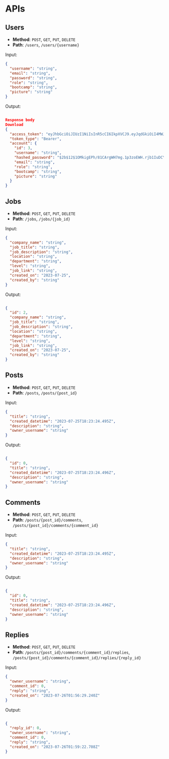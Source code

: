 # APIs

## Users

- **Method**: `POST`, `GET`, `PUT`, `DELETE`
- **Path**: `/users`, `/users/{username}`

Input:

```json
{
  "username": "string",
  "email": "string",
  "password": "string",
  "role": "string",
  "bootcamp": "string",
  "picture": "string"
}
```

Output:

```json

Response body
Download
{
  "access_token": "eyJhbGciOiJIUzI1NiIsInR5cCI6IkpXVCJ9.eyJqdGkiOiI4MWJmNzc4ZC1hMjNkLTRlZTAtYjZmMC1iNzMxZTVmMjA4ZDkiLCJleHAiOjE2OTAzMTIxMDEsInN1YiI6InN0cmluZyIsImFjY291bnQiOnsiaWQiOjMsInVzZXJuYW1lIjoic3RyaW5nIiwiaGFzaGVkX3Bhc3N3b3JkIjoiJDJiJDEyJDFPTWtpZ0VQaC84MUNBcmdXSDdtZy4xcDN6b0VXSC5yamIxSXVEQ1lMYUguTjZhbTlOaDdxIiwiZW1haWwiOiJzdHJpbmciLCJyb2xlIjoic3RyaW5nIiwiYm9vdGNhbXAiOiJzdHJpbmciLCJwaWN0dXJlIjoic3RyaW5nIn19.qz-0TLjAsHyrUVDvf84MkvxAln2IGdIbDM2UE10Rvvg",
  "token_type": "Bearer",
  "account": {
    "id": 3,
    "username": "string",
    "hashed_password": "$2b$12$1OMkigEPh/81CArgWH7mg.1p3zoEWH.rjb1IuDCYLaH.N6am9Nh7q",
    "email": "string",
    "role": "string",
    "bootcamp": "string",
    "picture": "string"
  }
}
```

## Jobs

- **Method**: `POST`, `GET`, `PUT`, `DELETE`
- **Path**: `/jobs`, `/jobs/{job_id}`

Input:

```json
{
  "company_name": "string",
  "job_title": "string",
  "job_description": "string",
  "location": "string",
  "department": "string",
  "level": "string",
  "job_link": "string",
  "created_on": "2023-07-25",
  "created_by": "string"
}
```

Output:

```json

{
  "id": 2,
  "company_name": "string",
  "job_title": "string",
  "job_description": "string",
  "location": "string",
  "department": "string",
  "level": "string",
  "job_link": "string",
  "created_on": "2023-07-25",
  "created_by": "string"
}
```

## Posts

- **Method**: `POST`, `GET`, `PUT`, `DELETE`
- **Path**: `/posts`, `/posts/{post_id}`

Input:

```json
{
  "title": "string",
  "created_datetime": "2023-07-25T18:23:24.495Z",
  "description": "string",
  "owner_username": "string"
}
```

Output:

```json

{
  "id": 0,
  "title": "string",
  "created_datetime": "2023-07-25T18:23:24.496Z",
  "description": "string",
  "owner_username": "string"
}
```

## Comments

- **Method**: `POST`, `GET`, `PUT`, `DELETE`
- **Path**: `/posts/{post_id}/comments`, `/posts/{post_id}/comments/{comment_id}`

Input:

```json
{
  "title": "string",
  "created_datetime": "2023-07-25T18:23:24.495Z",
  "description": "string",
  "owner_username": "string"
}
```

Output:

```json

{
  "id": 0,
  "title": "string",
  "created_datetime": "2023-07-25T18:23:24.496Z",
  "description": "string",
  "owner_username": "string"
}
```

## Replies

- **Method**: `POST`, `GET`, `PUT`, `DELETE`
- **Path**: `/posts/{post_id}/comments/{comment_id}/replies`,
    `/posts/{post_id}/comments/{comment_id}/replies/{reply_id}`

Input:

```json
{
  "owner_username": "string",
  "comment_id": 0,
  "reply": "string",
  "created_on": "2023-07-26T01:56:29.240Z"
}
```

Output:

```json

{
  "reply_id": 0,
  "owner_username": "string",
  "comment_id": 0,
  "reply": "string",
  "created_on": "2023-07-26T01:59:22.708Z"
}
```
